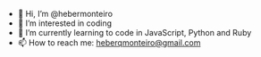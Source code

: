 - 👋 Hi, I’m @hebermonteiro
- 👀 I’m interested in coding
- 🌱 I’m currently learning to code in JavaScript, Python and Ruby
- 📫 How to reach me: heberqmonteiro@gmail.com

<!---
hebermonteiro/hebermonteiro is a ✨ special ✨ repository because its `README.md` (this file) appears on your GitHub profile.
You can click the Preview link to take a look at your changes.
--->
